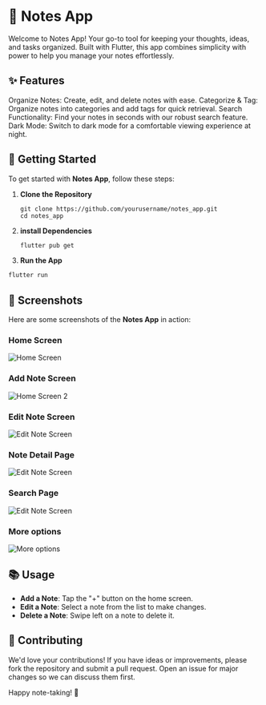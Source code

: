 # 📝 Notes App

Welcome to Notes App! Your go-to tool for keeping your thoughts, ideas, and tasks organized. Built with Flutter, this app combines simplicity with power to help you manage your notes effortlessly.

## ✨ Features

Organize Notes: Create, edit, and delete notes with ease.
Categorize & Tag: Organize notes into categories and add tags for quick retrieval.
Search Functionality: Find your notes in seconds with our robust search feature.
Dark Mode: Switch to dark mode for a comfortable viewing experience at night.

## 🚀 Getting Started

To get started with **Notes App**, follow these steps:

1. **Clone the Repository**

   ```
   git clone https://github.com/yourusername/notes_app.git
   cd notes_app
   ```


2. **install Dependencies**

   ```bash
   flutter pub get
   ```

3. **Run the App**

```bash
flutter run
```


## 📸 Screenshots

Here are some screenshots of the **Notes App** in action:

### Home Screen

![Home Screen](assets/images/screenshots/homepage.png)

### Add Note Screen

![Home Screen 2](assets/images/screenshots/homepage_2.png)

### Edit Note Screen

![Edit Note Screen](assets/images/screenshots/enter_note.png)

### Note Detail Page

![Edit Note Screen](assets/images/screenshots/note_detail_page.png)

### Search Page

![Edit Note Screen](assets/images/screenshots/search_page.png)

### More options

![More options](assets/images/screenshots/more_options.png)


## 📚 Usage

- **Add a Note**: Tap the "+" button on the home screen.
- **Edit a Note**: Select a note from the list to make changes.
- **Delete a Note**: Swipe left on a note to delete it.

## 🤝 Contributing

We'd love your contributions! If you have ideas or improvements, please fork the repository and submit a pull request. Open an issue for major changes so we can discuss them first.

Happy note-taking! 🎉

